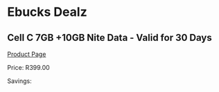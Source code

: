
# Ebucks Dealz
## Cell C 7GB +10GB Nite Data - Valid for 30 Days
[Product Page](https://www.ebucks.com/web/shop/productSelected.do?prodId=1028816523&catId=300)

Price: R399.00

Savings: 


	